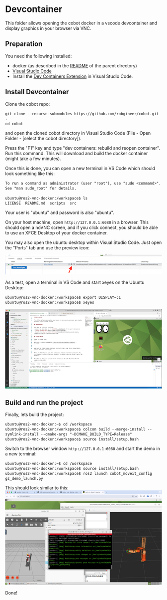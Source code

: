 # Devcontainer

This folder allows opening the cobot docker in a vscode devcontainer and display graphics in your browser via VNC.

## Preparation

You need the following installed:
- docker (as described in the [README](../README.md) of the parent directory)
- [Visual Studio Code](https://code.visualstudio.com/)
- Install the [Dev Containers Extension](vscode:extension/ms-vscode-remote.remote-containers) in Visual Studio Code.

## Install Devcontainer

Clone the cobot repo:
```
git clone --recurse-submodules https://github.com/robgineer/cobot.git .
cd cobot
```

and open the cloned cobot directory in Visual Studio Code (File - Open Folder - [select the cobot directory]).

Press the "F1" key and type "dev containers: rebuild and reopen container". Run this command. This will download and build the docker container (might take a few minutes).

Once this is done, you can open a new terminal in VS Code which should look something like this:
```
To run a command as administrator (user "root"), use "sudo <command>".
See "man sudo_root" for details.

ubuntu@ros2-vnc-docker:/workspace$ ls
LICENSE  README.md  scripts  src
```

Your user is "ubuntu" and password is also "ubuntu". 

On your host machine, open ``http://127.0.0.1:6080`` in a browser. This should open a noVNC screen, and if you click connect, you should be able to use an XFCE Desktop of your docker container.

You may also open the ubuntu desktop within Visual Studio Code. Just open the "Ports" tab and use the preview icon:

![](img/ports.png)

As a test, open a terminal in VS Code and start xeyes on the Ubuntu Desktop:
```
ubuntu@ros2-vnc-docker:/workspace$ export DISPLAY=:1
ubuntu@ros2-vnc-docker:/workspace$ xeyes
```
![](img/xeyes.png)


## Build and run the project

Finally, lets build the project:
```
ubuntu@ros2-vnc-docker:~$ cd /workspace
ubuntu@ros2-vnc-docker:/workspace$ colcon build --merge-install --symlink-install --cmake-args "-DCMAKE_BUILD_TYPE=Release"
ubuntu@ros2-vnc-docker:/workspace$ source install/setup.bash 
```

Switch to the browser window ``http://127.0.0.1:6080`` and start the demo in a new terminal:
```
ubuntu@ros2-vnc-docker:~$ cd /workspace
ubuntu@ros2-vnc-docker:/workspace$ source install/setup.bash
ubuntu@ros2-vnc-docker:/workspace$ ros2 launch cobot_moveit_config gz_demo_launch.py 
```

This should look similar to this:
![](img/vnc_example.png)

Done!